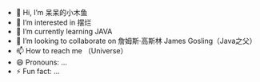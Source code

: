 - 👋 Hi, I’m 呆呆的小木鱼
- 👀 I’m interested in 摆烂 
- 🌱 I’m currently learning JAVA
- 💞️ I’m looking to collaborate on 詹姆斯·高斯林 James Gosling（Java之父）
- 📫 How to reach me （Universe）
- 😄 Pronouns: ...
- ⚡ Fun fact: ...

<!---
Audrey-yu/Audrey-yu is a ✨ special ✨ repository because its `README.md` (this file) appears on your GitHub profile.
You can click the Preview link to take a look at your changes.
--->
